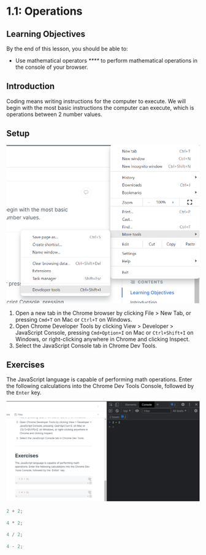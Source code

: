 # 1.1: Operations

## Learning Objectives

By the end of this lesson, you should be able to:

* Use mathematical operators _****_ to perform mathematical operations in the console of your browser.

## Introduction

Coding means writing instructions for the computer to execute. We will begin with the most basic instructions the computer can execute, which is operations between 2 number values.

## **Setup**

![Accessing the Developer tools in the Chrome browser settings](<../../.gitbook/assets/image (13).png>)

1. Open a new tab in the Chrome browser by clicking File > New Tab, or pressing `Cmd+T` on Mac or `Ctrl+T` on Windows.
2. Open Chrome Developer Tools by clicking View > Developer > JavaScript Console, pressing `Cmd+Option+I` on Mac or `Ctrl+Shift+I` on Windows, or right-clicking anywhere in Chrome and clicking Inspect.
3. Select the JavaScript Console tab in Chrome Dev Tools.

## Exercises

The JavaScript language is capable of performing math operations. Enter the following calculations into the Chrome Dev Tools Console, followed by the `Enter` key.

![Chrome console allows for in-browser calculations](<../../.gitbook/assets/image (7).png>)

```javascript
2 + 2;
```

```javascript
4 * 2;
```

```javascript
4 / 2;
```

```javascript
4 - 2;
```
